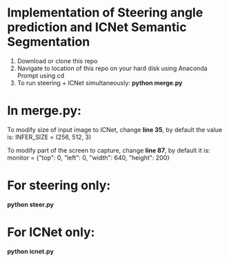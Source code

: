 # Implementation of Steering angle prediction and ICNet Semantic Segmentation

1. Download or clone this repo
2. Navigate to location of this repo on your hard disk using Anaconda Prompt using cd
3. To run steering + ICNet simultaneously: **python merge.py**

# In merge.py:

To modify size of input image to ICNet, change **line 35**, by default the value is:
INFER_SIZE = (256, 512, 3)

To modify part of the screen to capture, change **line 87**, by default it is:
monitor = {"top": 0, "left": 0, "width": 640, "height": 200}

# For steering only: 
**python steer.py**

# For ICNet only: 
**python icnet.py**